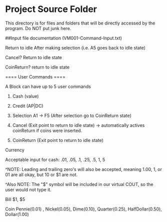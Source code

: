 # Project Source Folder
This directory is for files and folders that will be directly accessed by the program. Do NOT put junk here.

##Input file documentation (VM001-Command-Input.txt)

Return to idle After making selection (i.e. A5 goes back to idle state)

Cancel? Return to idle state

CoinReturn? return to idle state




====  User Commands ==== 


A Block can have up to 5 user commands

1. Cash (value)

2. Credit (AP|DC)

3. Selection A1 -> F5 (After selection go to CoinReturn state)

4. Cancel  (Exit point to return to idle state) -> automatically actives coinReturn if coins were inserted. 

5. CoinReturn (Exit point to return to idle state)





Currency


Acceptable input for cash: .01, .05, .1, .25, .5, 1, 5

^NOTE: Leading and trailing zero's will also be accepted, meaning 1.00, 1, or 01 are all okay, but 10 or $1 are not.

^Also NOTE: The "$" symbol will be included in our virtual COUT, so the user would not type it.

Bill $1, $5

Coin Pennie(0.01) , Nickel(0.05), Dime(0.10), Quarter(0.25), HalfDollar(0.50), Dollar(1.00)
